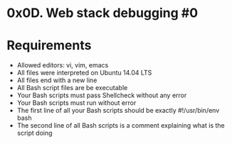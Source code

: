 # 0x0D. Web stack debugging #0
# Requirements
* Allowed editors: vi, vim, emacs
* All files were interpreted on Ubuntu 14.04 LTS
* All files end with a new line
* All Bash script files are be executable
* Your Bash scripts must pass Shellcheck without any error
* Your Bash scripts must run without error
* The first line of all your Bash scripts should be exactly #!/usr/bin/env bash
* The second line of all Bash scripts is a comment explaining what is the script doing